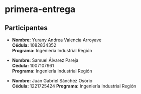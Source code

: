 # primera-entrega
## Participantes

- **Nombre:** Yurany Andrea Valencia Arroyave  
  **Cédula:** 1082834352  
  **Programa:** Ingeniería Industrial Región
  
- **Nombre:** Samuel Álvarez Pareja  
  **Cédula:** 1007107961  
  **Programa:** Ingeniería Industrial Región

- **Nombre:** Juan Gabriel Sánchez Osorio  
  **Cédula:** 1221725424
  **Programa:** Ingeniería Industrial Región
